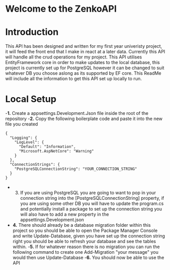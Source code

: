 # Welcome to the ZenkoAPI

# Introduction

This API has been designed and written for my first year univeristy project, it will feed the front end that I make in react at a later data. Currently this API will handle all the crud operations for my project. This API utilises EntityFramework core in order to make updates to the local database, this project is currently set up for PostgreSQL however it can be changed to suit whatever DB you choose aslong as its supported by EF core. This ReadMe will include all the information to get this API set up locally to run. 

# Local Setup 

-**1.** Create a appsettings.Development.Json file inside the root of the repository
-**2.** Copy the following boilerplate code and paste it into the new file you created

```
{
  "Logging": {
    "LogLevel": {
      "Default": "Information",
      "Microsoft.AspNetCore": "Warning"
    }
  },
  "ConnectionStrings": {
    "PostgreSQLConnectionString": "YOUR_CONNECTION_STRING"
  }
}
```

- 3. If you are using PostgreSQL you are going to want to pop in your connection string into the [PostgreSQLConnectionString] property, if you are using some other DB you will have to update the program.cs and potentially install a package to set up the connection string you will also have to add a new property in the appsettings.Development.json
- **4.** There should already be a database migration folder within this project so you should be able to open the Package Manager Console and write Update-Database, given you have set up the connection string right you should be able to refresh your database and see the tables within.
-**5.** If for whatever reason there is no migration you can run the following command to create one Add-Migration "your message" you would then use Update-Database
-**6.** You should now be able to use the API
